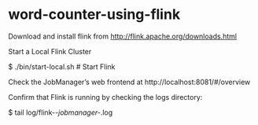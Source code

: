 # word-counter-using-flink

Download and install flink from http://flink.apache.org/downloads.html


Start a Local Flink Cluster

$ ./bin/start-local.sh  # Start Flink

Check the JobManager’s web frontend at http://localhost:8081/#/overview

Confirm that Flink is running by checking the logs directory:

$ tail log/flink-*-jobmanager-*.log

